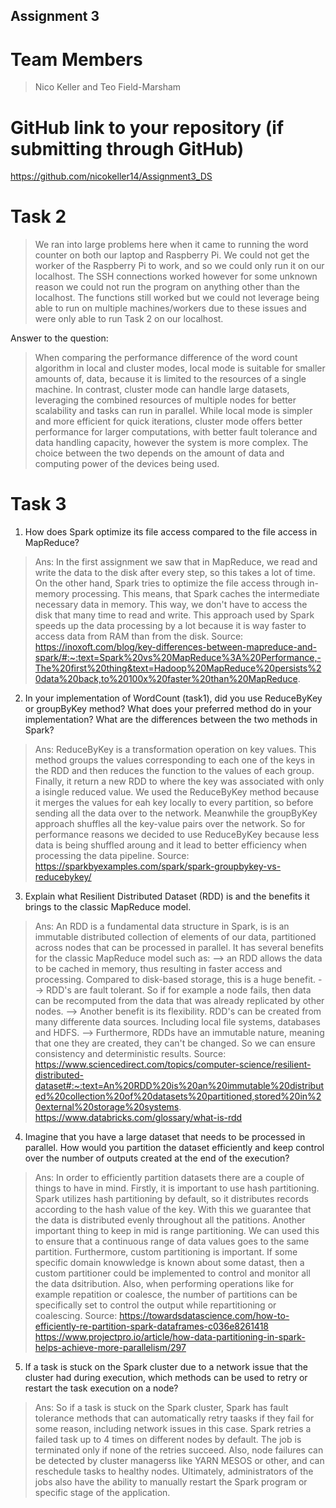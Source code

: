 Assignment 3
------------

# Team Members

>Nico Keller and Teo Field-Marsham

# GitHub link to your repository (if submitting through GitHub)

https://github.com/nicokeller14/Assignment3_DS

# Task 2

> We ran into large problems here when it came to running the word counter on both our laptop and Raspberry Pi. We could not
> get the worker of the Raspberry Pi to work, and so we could only run it on our localhost. The SSH connections worked however
> for some unknown reason we could not run the program on anything other than the localhost. The functions still worked but we
> could not leverage being able to run on multiple machines/workers due to these issues and were only able to run Task 2 on
> our localhost. 

   Answer to the question:
> When comparing the performance difference of the word count algorithm in local and cluster modes, local mode is suitable for smaller amounts of, 
> data, because it is limited to the resources of a single machine. In contrast, cluster mode can handle large datasets, leveraging the combined 
> resources of multiple nodes for better scalability and tasks can run in parallel. While local mode is simpler and more efficient for quick 
> iterations, cluster mode offers better performance for larger computations, with better fault tolerance and data handling capacity, however the 
> system is more complex. The choice between the two depends on the amount of data and computing power of the devices being used.

# Task 3

1. How does Spark optimize its file access compared to the file access in MapReduce?
> Ans: In the first assignment we saw that in MapReduce, we read and write the data to the disk after every step, so this takes a lot of time.
> On the other hand, Spark tries to optimize the file access through in-memory processing. This means, that Spark caches the intermediate necessary 
> data in memory. This way, we don't have to access the disk that many time to read and write.
> This approach used by Spark speeds up the data processing by a lot because it is way faster to access data from RAM
> than from the disk.
> Source: https://inoxoft.com/blog/key-differences-between-mapreduce-and-spark/#:~:text=Spark%20vs%20MapReduce%3A%20Performance,-The%20first%20thing&text=Hadoop%20MapReduce%20persists%20data%20back,to%20100x%20faster%20than%20MapReduce.

2. In your implementation of WordCount (task1), did you use ReduceByKey or groupByKey method? 
   What does your preferred method do in your implementation? 
   What are the differences between the two methods in Spark?
> Ans: ReduceByKey is a transformation operation on key values. This method groups the values corresponding to 
> each one of the keys in the RDD and then reduces the function to the values of each group. Finally, 
> it return a new RDD to where the key was associated with only a isingle reduced value.
> We used the ReduceByKey method because it merges the values for eah key locally to every partition, so before 
> sending all the data over to the network. Meanwhile the groupByKey approach shuffles all the key-value pairs over the network.
> So for performance reasons we decided to use ReduceByKey because less data is being shuffled aroung and it lead to better 
> efficiency when processing the data pipeline.
> Source: https://sparkbyexamples.com/spark/spark-groupbykey-vs-reducebykey/

3. Explain what Resilient Distributed Dataset (RDD) is and the benefits it brings to the classic MapReduce model.
> Ans: An RDD is a fundamental data structure in Spark, is is an immutable distributed collection of elements of our data,
> partitioned across nodes that can be processed in parallel. It has several benefits for the classic MapReduce model such as:
> --> an RDD allows the data to be cached in memory, thus resulting in faster access and processing. Compared to disk-based storage, this
> is a huge benefit.
> --> RDD's are fault tolerant. So if for example a node fails, then data can be recomputed from the data that was already replicated by other nodes.
> --> Another benefit is its flexibility. RDD's can be created from many differente data sources. Including local file systems, databases and HDFS.
> --> Furthermore, RDDs have an immutable nature, meaning that one they are created, they can't be changed. So we can ensure consistency and deterministic results.
Source: https://www.sciencedirect.com/topics/computer-science/resilient-distributed-dataset#:~:text=An%20RDD%20is%20an%20immutable%20distributed%20collection%20of%20datasets%20partitioned,stored%20in%20external%20storage%20systems.
https://www.databricks.com/glossary/what-is-rdd

4. Imagine that you have a large dataset that needs to be processed in parallel. 
   How would you partition the dataset efficiently and keep control over the number of outputs created at the end of the execution?
> Ans: In order to efficiently partition datasets there are a couple of things to have in mind.  Firstly, it is important
> to use hash partitioning. Spark utilizes hash partitioning by default, so it distributes records according to the hash value of the key.
> With this we guarantee that the data is distributed evenly throughout all the patitions. Another important thing to keep in mid is
> range partitioning. We can used this to ensure that a continuous range of data values goes to the same partition.
> Furthermore, custom partitioning is important. If some specific domain knowwledge is known about some datast, then a custom partitioner
> could be implemented to control and monitor all the data dsitribution. Also, when performing operations like for example repatition or 
> coalesce, the number of partitions can be specifically set to control the output while repartitioning or coalescing.
Source: https://towardsdatascience.com/how-to-efficiently-re-partition-spark-dataframes-c036e8261418
> https://www.projectpro.io/article/how-data-partitioning-in-spark-helps-achieve-more-parallelism/297

5. If a task is stuck on the Spark cluster due to a network issue that the cluster had during execution, 
  which methods can be used to retry or restart the task execution on a node?
> Ans: So if  a task is stuck on the Spark cluster, Spark has fault tolerance methods that can automatically retry taasks if they fail
> for some reason, including network issues in this case. Spark retries a failed task up to 4 times on different nodes by default.
> The job is terminated only if none of the retries succeed. Also, node failures can be detected by cluster managerss like YARN MESOS or other, 
> and can reschedule tasks to healthy nodes. Ultimately, administrators of the jobs also have the ability to manually restart the Spark
> program or specific stage of the application.
